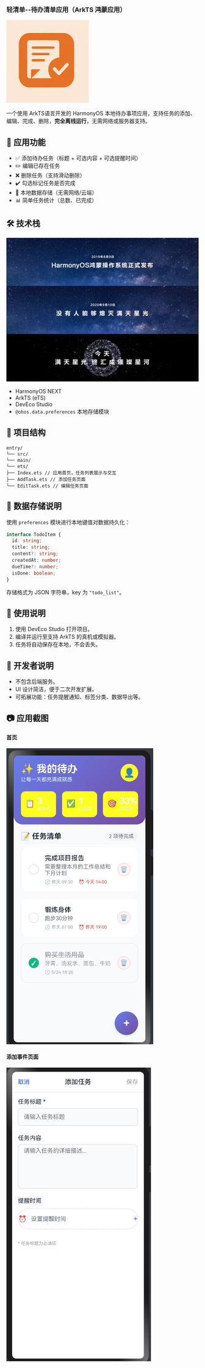 ### 轻清单--待办清单应用（ArkTS 鸿蒙应用）
![](./images/icon(1).png)

一个使用 ArkTS语言开发的 HarmonyOS 本地待办事项应用，支持任务的添加、编辑、完成、删除，**完全离线运行**，无需网络或服务器支持。

## 📱 应用功能

- ✅ 添加待办任务（标题 + 可选内容 + 可选提醒时间）
- ✏️ 编辑已存在任务
- ❌ 删除任务（支持滑动删除）
- ✔️ 勾选标记任务是否完成
- 💾 本地数据存储（无需网络/云端）
- 📊 简单任务统计（总数、已完成）

## 🛠 技术栈
![](./images/jiayou.png)
- HarmonyOS NEXT
- ArkTS (eTS)
- DevEco Studio
- `@ohos.data.preferences` 本地存储模块

## 📂 项目结构

```
entry/
└── src/
└── main/
└── ets/
├── Index.ets // 应用首页，任务列表展示与交互
├── AddTask.ets // 添加任务页面
└── EditTask.ets // 编辑任务页面
```

## 💾 数据存储说明

使用 `preferences` 模块进行本地键值对数据持久化：

```typescript
interface TodoItem {
  id: string;
  title: string;
  content?: string;
  createdAt: number;
  dueTime?: number;
  isDone: boolean;
}
```

存储格式为 JSON 字符串，key 为 `"todo_list"`。

## 🧪 使用说明

1. 使用 DevEco Studio 打开项目。
2. 编译并运行至支持 ArkTS 的真机或模拟器。
3. 任务将自动保存在本地，不会丢失。

## 📌 开发者说明

- 不包含后端服务。
- UI 设计简洁，便于二次开发扩展。
- 可拓展功能：任务提醒通知、标签分类、数据导出等。

## 📷 应用截图

####  首页             
![](./images/1.png)
#### 添加事件页面
![](./images/2.png)

